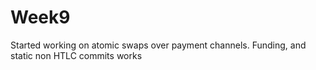 # Week9

Started working on atomic swaps over payment channels. Funding, and static non HTLC commits works